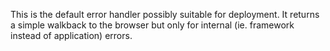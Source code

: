 This is the default error handler possibly suitable for deployment. It returns a simple walkback to the browser but only for internal (ie. framework instead of application) errors.